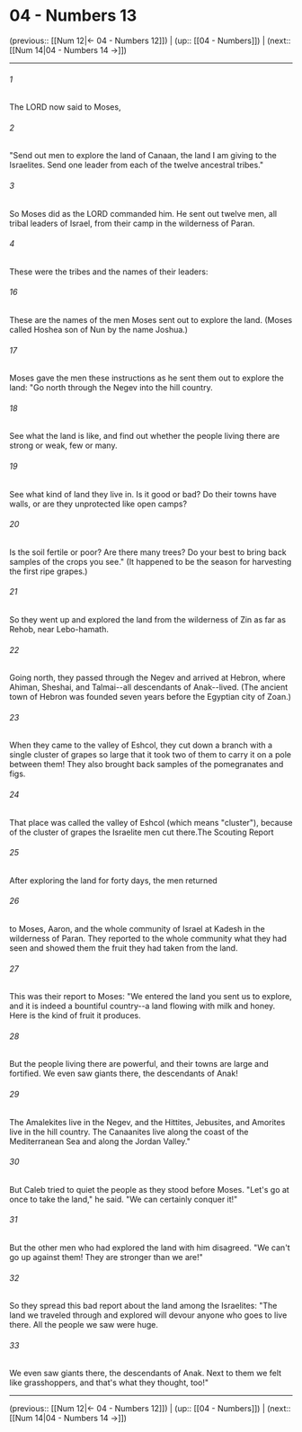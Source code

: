 # 04 - Numbers 13

(previous:: [[Num 12|← 04 - Numbers 12]]) | (up:: [[04 - Numbers]]) | (next:: [[Num 14|04 - Numbers 14 →]])

***


###### 1 
The LORD now said to Moses, 

###### 2 
"Send out men to explore the land of Canaan, the land I am giving to the Israelites. Send one leader from each of the twelve ancestral tribes." 

###### 3 
So Moses did as the LORD commanded him. He sent out twelve men, all tribal leaders of Israel, from their camp in the wilderness of Paran. 

###### 4 
These were the tribes and the names of their leaders: 

###### 16 
These are the names of the men Moses sent out to explore the land. (Moses called Hoshea son of Nun by the name Joshua.) 

###### 17 
Moses gave the men these instructions as he sent them out to explore the land: "Go north through the Negev into the hill country. 

###### 18 
See what the land is like, and find out whether the people living there are strong or weak, few or many. 

###### 19 
See what kind of land they live in. Is it good or bad? Do their towns have walls, or are they unprotected like open camps? 

###### 20 
Is the soil fertile or poor? Are there many trees? Do your best to bring back samples of the crops you see." (It happened to be the season for harvesting the first ripe grapes.) 

###### 21 
So they went up and explored the land from the wilderness of Zin as far as Rehob, near Lebo-hamath. 

###### 22 
Going north, they passed through the Negev and arrived at Hebron, where Ahiman, Sheshai, and Talmai--all descendants of Anak--lived. (The ancient town of Hebron was founded seven years before the Egyptian city of Zoan.) 

###### 23 
When they came to the valley of Eshcol, they cut down a branch with a single cluster of grapes so large that it took two of them to carry it on a pole between them! They also brought back samples of the pomegranates and figs. 

###### 24 
That place was called the valley of Eshcol (which means "cluster"), because of the cluster of grapes the Israelite men cut there.The Scouting Report 

###### 25 
After exploring the land for forty days, the men returned 

###### 26 
to Moses, Aaron, and the whole community of Israel at Kadesh in the wilderness of Paran. They reported to the whole community what they had seen and showed them the fruit they had taken from the land. 

###### 27 
This was their report to Moses: "We entered the land you sent us to explore, and it is indeed a bountiful country--a land flowing with milk and honey. Here is the kind of fruit it produces. 

###### 28 
But the people living there are powerful, and their towns are large and fortified. We even saw giants there, the descendants of Anak! 

###### 29 
The Amalekites live in the Negev, and the Hittites, Jebusites, and Amorites live in the hill country. The Canaanites live along the coast of the Mediterranean Sea and along the Jordan Valley." 

###### 30 
But Caleb tried to quiet the people as they stood before Moses. "Let's go at once to take the land," he said. "We can certainly conquer it!" 

###### 31 
But the other men who had explored the land with him disagreed. "We can't go up against them! They are stronger than we are!" 

###### 32 
So they spread this bad report about the land among the Israelites: "The land we traveled through and explored will devour anyone who goes to live there. All the people we saw were huge. 

###### 33 
We even saw giants there, the descendants of Anak. Next to them we felt like grasshoppers, and that's what they thought, too!"

***

(previous:: [[Num 12|← 04 - Numbers 12]]) | (up:: [[04 - Numbers]]) | (next:: [[Num 14|04 - Numbers 14 →]])

